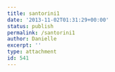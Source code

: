 ```yaml
---
title: santorini1
date: '2013-11-02T01:31:29+00:00'
status: publish
permalink: /santorini1
author: Danielle
excerpt: ''
type: attachment
id: 541
---
```

<!DOCTYPE html PUBLIC "-//W3C//DTD HTML 4.0 Transitional//EN" "http://www.w3.org/TR/REC-html40/loose.dtd">
<?xml encoding="UTF-8">
